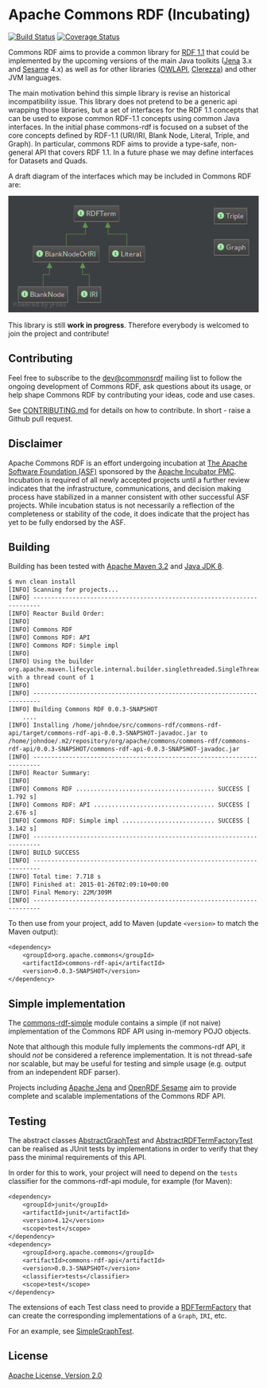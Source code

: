 # Apache Commons RDF (Incubating)

[![Build Status](https://travis-ci.org/apache/incubator-commonsrdf.svg?branch=master)](https://travis-ci.org/apache/incubator-commonsrdf) [![Coverage Status](https://coveralls.io/r/apache/incubator-commonsrdf/badge.svg)](https://coveralls.io/r/apache/incubator-commonsrdf)

Commons RDF aims to provide a common library for [RDF 1.1](http://www.w3.org/TR/rdf11-concepts/) 
that could be implemented by the upcoming versions of the main Java toolkits 
([Jena](http://jena.apache.org/) 3.x and [Sesame](http://openrdf.callimachus.net/) 
4.x) as well as for other libraries ([OWLAPI](http://owlapi.sourceforge.net/),
[Clerezza](http://clerezza.apache.org/)) and other JVM languages.

The main motivation behind this simple library is revise an historical incompatibility 
issue. This library does not pretend to be a generic api wrapping those libraries, 
but a set of interfaces for the RDF 1.1 concepts that can be used to expose common 
RDF-1.1 concepts using common Java interfaces. In the initial phase commons-rdf 
is focused on a subset of the core concepts defined by RDF-1.1 (URI/IRI, Blank Node, 
Literal, Triple, and Graph). In particular, commons RDF aims to provide a type-safe, 
non-general API that covers RDF 1.1. In a future phase we may define interfaces 
for Datasets and Quads.

A draft diagram of the interfaces which may be included in Commons RDF are:

![commons-rdf class diagram](api/src/main/resources/commons-rdf-class-diagram.png "commons-rdf class diagram")

This library is still <strong>work in progress</strong>. Therefore everybody is
welcomed to join the project and contribute!

## Contributing

Feel free to subscribe to the 
[dev@commonsrdf](http://mail-archives.apache.org/mod_mbox/incubator-commonsrdf-dev/) 
mailing list to follow the ongoing development of Commons RDF, ask questions 
about its usage, or help shape Commons RDF by contributing your ideas, code and 
use cases. 
 
See [CONTRIBUTING.md](CONTRIBUTING.md) for details on how to contribute. 
In short - raise a Github pull request.


## Disclaimer

Apache Commons RDF is an effort undergoing incubation at [The Apache Software Foundation
(ASF)](http://apache.org/) sponsored by the [Apache Incubator PMC](http://incubator.apache.org/).
Incubation is required of all newly accepted projects until a further review
indicates that the infrastructure, communications, and decision making process
have stabilized in a manner consistent with other successful ASF projects.
While incubation status is not necessarily a reflection of the completeness or
stability of the code, it does indicate that the project has yet to be fully
endorsed by the ASF.



## Building

Building has been tested with [Apache Maven 3.2](http://maven.apache.org/download.cgi) and [Java JDK 8](http://www.oracle.com/technetwork/java/javase/downloads/).

    $ mvn clean install
    [INFO] Scanning for projects...
    [INFO] ------------------------------------------------------------------------
    [INFO] Reactor Build Order:
    [INFO] 
    [INFO] Commons RDF
    [INFO] Commons RDF: API
    [INFO] Commons RDF: Simple impl
    [INFO] 
    [INFO] Using the builder org.apache.maven.lifecycle.internal.builder.singlethreaded.SingleThreadedBuilder with a thread count of 1
    [INFO]                                                                         
    [INFO] ------------------------------------------------------------------------
    [INFO] Building Commons RDF 0.0.3-SNAPSHOT
        ....
    [INFO] Installing /home/johndoe/src/commons-rdf/commons-rdf-api/target/commons-rdf-api-0.0.3-SNAPSHOT-javadoc.jar to /home/johndoe/.m2/repository/org/apache/commons/commons-rdf/commons-rdf-api/0.0.3-SNAPSHOT/commons-rdf-api-0.0.3-SNAPSHOT-javadoc.jar
    [INFO] ------------------------------------------------------------------------
    [INFO] Reactor Summary:
    [INFO] 
    [INFO] Commons RDF ....................................... SUCCESS [  1.792 s]
    [INFO] Commons RDF: API .................................. SUCCESS [  2.676 s]
    [INFO] Commons RDF: Simple impl .......................... SUCCESS [  3.142 s]
    [INFO] ------------------------------------------------------------------------
    [INFO] BUILD SUCCESS
    [INFO] ------------------------------------------------------------------------
    [INFO] Total time: 7.718 s
    [INFO] Finished at: 2015-01-26T02:09:10+00:00
    [INFO] Final Memory: 22M/309M
    [INFO] ------------------------------------------------------------------------


To then use from your project, add to Maven (update `<version>` to match the Maven output):

    <dependency>
        <groupId>org.apache.commons</groupId>
        <artifactId>commons-rdf-api</artifactId>
        <version>0.0.3-SNAPSHOT</version>
    </dependency>
    
## Simple implementation

The [commons-rdf-simple](simple) module contains a 
simple (if not naive) implementation of the Commons RDF API 
using in-memory POJO objects.

Note that although this module fully implements the commons-rdf API,
it should *not*  be considered a reference implementation. 
It is not thread-safe nor scalable, but may be useful for testing
and simple usage (e.g. output from an independent RDF parser).

Projects including [Apache Jena](http://jena.apache.org/) 
and [OpenRDF Sesame](http://rdf4j.org/) aim to provide 
complete and scalable implementations of the Commons RDF API. 

## Testing

The abstract classes
[AbstractGraphTest](api/src/test/java/org/apache/commons/rdf/api/AbstractGraphTest.java)
and 
[AbstractRDFTermFactoryTest](api/src/test/java/org/apache/commons/rdf/api/AbstractRDFTermFactoryTest.java)
can be realised as JUnit tests by implementations in order to verify that they
pass the minimal requirements of this API.

In order for this to work, your project will need to depend on the `tests`
classifier for the commons-rdf-api module, for example (for Maven):

    <dependency>
        <groupId>junit</groupId>
        <artifactId>junit</artifactId>
        <version>4.12</version>
        <scope>test</scope>
    </dependency>
    <dependency>
        <groupId>org.apache.commons</groupId>
        <artifactId>commons-rdf-api</artifactId>
        <version>0.0.3-SNAPSHOT</version>
        <classifier>tests</classifier>
        <scope>test</scope>
    </dependency>

The extensions of each Test class need to provide a 
[RDFTermFactory](api/src/main/java/org/apache/commons/rdf/api/RDFTermFactory.java)
that can create the corresponding implementations of a `Graph`, `IRI`, etc.

For an example, see 
[SimpleGraphTest](simple/src/test/java/org/apache/commons/rdf/simple/SimpleGraphTest.java).



## License

[Apache License, Version 2.0](http://www.apache.org/licenses/LICENSE-2.0.html)

